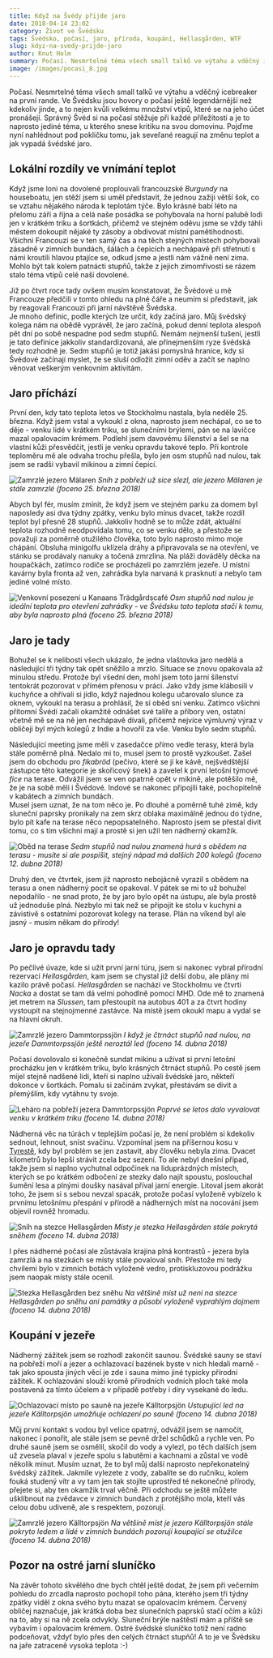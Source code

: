 ```yaml
---
title: Když na Švédy přijde jaro
date: 2018-04-14 23:02
category: Život ve Švédsku
tags: Švédsko, počasí, jaro, příroda, koupání, Hellasgården, WTF
slug: kdyz-na-svedy-prijde-jaro
author: Knut Holm
summary: Počasí. Nesmrtelné téma všech small talků ve výtahu a vděčný icebreaker na první rande. Ve Švédsku jsou hovory o počasí ještě legendárnější než kdekoliv jinde, a to nejen kvůli velkému množství vtipů, které se na jeho účet pronášejí. Správný Švéd si na počasí stěžuje při každé příležitosti a je to naprosto jediné téma, u kterého snese kritiku na svou domovinu. Pojďme nyní nahlédnout pod pokličku tomu, jak seveřané reagují na změnu teplot a jak vypadá švédské jaro.
image: /images/pocasi_8.jpg
---
```


Počasí. Nesmrtelné téma všech small talků ve výtahu a vděčný icebreaker na první rande. Ve Švédsku jsou hovory o počasí ještě legendárnější než kdekoliv jinde, a to nejen kvůli velkému množství vtipů, které se na jeho účet pronášejí. Správný Švéd si na počasí stěžuje při každé příležitosti a je to naprosto jediné téma, u kterého snese kritiku na svou domovinu. Pojďme nyní nahlédnout pod pokličku tomu, jak seveřané reagují na změnu teplot a jak vypadá švédské jaro.

## Lokální rozdíly ve vnímání teplot

Když jsme loni na dovolené proplouvali francouzské _Burgundy_ na houseboatu, jen stěží jsem si uměl představit, že jednou zažiji větší šok, co se vztahu nějakého národa k teplotám týče. Bylo krásné babí léto na přelomu září a října a celá naše posádka se pohybovala na horní palubě lodi jen v krátkém triku a šortkách, přičemž ve stejném oděvu jsme se vždy táhli městem dokoupit nějaké ty zásoby a obdivovat místní pamětihodnosti. Všichni Francouzi se v ten samý čas a na těch stejných místech pohybovali zásadně v zimních bundách, šálách a čepicích a nechápavě při střetnutí s námi kroutili hlavou ptajíce se, odkud jsme a jestli nám vážně není zima. Mohlo být tak kolem patnácti stupňů, takže z jejich zimomřivosti se rázem stalo téma vtipů celé naší dovolené.

Již po čtvrt roce tady ovšem musím konstatovat, že Švédové u mě Francouze předčili v tomto ohledu na plné čáře a neumím si představit, jak by reagovali Francouzi při jarní návštěvě Švédska.  
Je mnoho definic, podle kterých lze určit, kdy začíná jaro. Můj švédský kolega nám na obědě vyprávěl, že jaro začíná, pokud denní teplota alespoň pět dní po sobě nespadne pod sedm stupňů. Nemám nejmenší tušení, jestli je tato definice jakkoliv standardizovaná, ale přinejmenším ryze švédská tedy rozhodně je. Sedm stupňů je totiž jakási pomyslná hranice, kdy si Švédové začínají myslet, že se sluší odložit zimní oděv a začít se naplno věnovat veškerým venkovním aktivitám.

## Jaro příchází

První den, kdy tato teplota letos ve Stockholmu nastala, byla neděle 25. března. Když jsem vstal a vykoukl z okna, naprosto jsem nechápal, co se to děje - venku lidé v krátkém triku, se slunečními brýlemi, pán se na lavičce mazal opalovacím krémem. Podlehl jsem davovému šílenství a šel se na vlastní kůži přesvědčit, jestli je venku opravdu takové teplo. Při kontrole teploměru mě ale odvaha trochu přešla, bylo jen osm stupňů nad nulou, tak jsem  se radši vybavil mikinou a zimní čepicí.  

![Zamrzlé jezero Mälaren](/images/pocasi_8.jpg)
*Sníh z pobřeží už sice slezl, ale jezero Mälaren je stále zamrzlé (foceno 25. března 2018)*

Abych byl fér, musím zmínit, že když jsem ve stejném parku za domem byl naposledy asi dva týdny zpátky, venku bylo mínus dvacet, takže rozdíl teplot byl přesně 28 stupňů. Jakkoliv hodně se to může zdát, aktuální teplota rozhodně neodpovídala tomu, co se venku dělo, a přestože se považuji za poměrně otužilého člověka, toto bylo naprosto mimo moje chápání. Obsluha minigolfu uklízela dráhy a připravovala se na otevření, ve stánku se prodávaly nanuky a točená zmrzlina. Na pláži dováděly děcka na houpačkách, zatímco rodiče se procházeli po zamrzlém jezeře. U místní kavárny byla fronta až ven, zahrádka byla narvaná k prasknutí a nebylo tam jediné volné místo. 

![Venkovní posezení u Kanaans Trädgårdscafé](/images/pocasi_9.jpg)
*Osm stupňů nad nulou je ideální teplota pro otevření zahrádky - ve Švédsku tato teplota stačí k tomu, aby byla naprosto plná (foceno 25. března 2018)*

## Jaro je tady

Bohužel se k nelibosti všech ukázalo, že jedna vlaštovka jaro nedělá a následující tři týdny tak opět sněžilo a mrzlo. Situace se znovu opakovala až minulou středu. Protože byl všední den, mohl jsem toto jarní šílenství tentokrát pozorovat v přímém přenosu v práci. Jako vždy jsme klábosili v kuchyňce a ohřívali si jídlo, když najednou kolegu učarovalo slunce za oknem, vykoukl na terasu a prohlásil, že si oběd sní venku. Zatímco všichni přítomní Švédi začali okamžitě odnášet své talíře a příbory ven, ostatní včetně mě se na ně jen nechápavě dívali, přičemž nejvíce výmluvný výraz v obličeji byl mých kolegů z Indie a hovořil za vše. Venku bylo sedm stupňů. 

Následující meeting jsme měli v zasedačce přímo vedle terasy, která byla stále poměrně plná. Nedalo mi to, musel jsem to prostě vyzkoušet. Zašel jsem do obchodu pro _fikabröd_ (pečivo, které se jí ke kávě, nejšvédštější zástupce této kategorie je skořicový šnek) a zavelel k první letošní týmové _fice_ na terase. Odvážil jsem se ven opatrně opět v mikině, ale potěšilo mě, že je na sobě měli i Švédové. Indové se nakonec připojili také, pochopitelně v kabátech a zimních bundách.  
Musel jsem uznat, že na tom něco je. Po dlouhé a poměrně tuhé zimě, kdy sluneční paprsky pronikaly na zem skrz oblaka maximálně jednou do týdne, bylo pít kafe na terase něco nepopsatelného. Naprosto jsem se přestal divit tomu, co s tím všichni mají a prostě si jen užil ten nádherný okamžik. 

![Oběd na terase](/images/pocasi_7.jpg)
*Sedm stupňů nad nulou znamená hurá s obědem na terasu - musíte si ale pospíšit, stejný nápad má dalších 200 kolegů (foceno 12. dubna 2018)*

Druhý den, ve čtvrtek, jsem již naprosto nebojácně vyrazil s obědem na terasu a onen nádherný pocit se opakoval. V pátek se mi to už bohužel nepodařilo - ne snad proto, že by jaro bylo opět na ústupu, ale byla prostě už jednoduše plná. Nezbylo mi tak než se připojit ke stolu v kuchyni a závistivě s ostatními pozorovat kolegy na terase. Plán na víkend byl ale jasný - musím někam do přírody!

## Jaro je opravdu tady

Po pečlivé úvaze, kde si užít první jarní túru, jsem si nakonec vybral přírodní rezervaci _Hellasgården_, kam jsem se chystal již delší dobu, ale plány mi kazilo právě počasí. _Hellasgården_ se nachází ve Stockholmu ve čtvrti _Nacka_ a dostat se tam dá velmi pohodlně pomocí MHD. Ode mě to znamená jet metrem na _Slussen_, tam přestoupit na autobus 401 a za čtvrt hodiny vystoupit na stejnojmenné zastávce. Na místě jsem okoukl mapu a vydal se na hlavní okruh.

![Zamrzlé jezero Dammtorpssjön](/images/pocasi_6.jpg)
*I když je čtrnáct stupňů nad nulou, na jezeře Dammtorpssjön ještě neroztál led (foceno 14. dubna 2018)*

Počasí dovolovalo si konečně sundat mikinu a užívat si první letošní procházku jen v krátkém triku, bylo krásných čtrnáct stupňů. Po cestě jsem míjel stejně nadšené lidi, kteří si naplno užívali švédské jaro, někteří dokonce v šortkách. Pomalu si začínám zvykat, přestávám se divit a přemýšlím, kdy vytáhnu ty svoje. 

![Leháro na pobřeží jezera Dammtorpssjön](/images/pocasi_5.jpg)
*Poprvé se letos dalo vyvalovat venku v krátkém triku (foceno 14. dubna 2018)*

Nádherná věc na túrách v teplejším počasí je, že není problém si kdekoliv sednout, lehnout, sníst svačinu. Vzpomínal jsem na příšernou kosu v [Tyrestě](poprve-ve-svedskem-narodnim-parku.html#poprve-ve-svedskem-narodnim-parku), kdy byl problém se jen zastavit, aby člověku nebyla zima. Dvacet kilometrů bylo lepší strávit zcela bez sezení. To ale nebyl dnešní případ, takže jsem si naplno vychutnal odpočinek na liduprázdných místech, kterých se po krátkém odbočení ze stezky dalo najít spoustu, poslouchal šumění lesa a plnými doušky nasával příval jarní energie. Litoval jsem akorát toho, že jsem si s sebou nevzal spacák, protože počasí vyloženě vybízelo k prvnímu letošnímu přespání v přírodě a nádherných míst na nocování jsem objevil rovněž hromadu. 

![Sníh na stezce Hellasgården](/images/pocasi_4.jpg)
*Místy je stezka Hellasgården stále pokrytá sněhem (foceno 14. dubna 2018)*

I přes nádherné počasí ale zůstávala krajina plná kontrastů - jezera byla zamrzlá a na stezkách se místy stále povaloval sníh. Přestože mi tedy chvílemi bylo v zimních botách vyloženě vedro, protiskluzovou podrážku jsem naopak místy stále ocenil.

![Stezka Hellasgården bez sněhu](/images/pocasi_3.jpg)
*Na většině míst už není na stezce Hellasgården po sněhu ani památky a působí vyloženě vyprahlým dojmem (foceno 14. dubna 2018)*

## Koupání v jezeře

Nádherný zážitek jsem se rozhodl zakončit saunou. Švédské sauny se staví na pobřeží moří a jezer a ochlazovací bazének byste v nich hledali marně - tak jako spousta jiných věcí je zde i sauna mimo jiné typicky přírodní zážitek. K ochlazování slouží kromě přírodních vodních ploch také mola postavená za tímto účelem a v případě potřeby i díry vysekané do ledu. 

![Ochlazovací místo po sauně na jezeře Källtorpsjön](/images/pocasi_2.jpg)
*Ustupující led na jezeře Källtorpsjön umožňuje ochlazení po sauně (foceno 14. dubna 2018)*

Můj první kontakt s vodou byl velice opatrný, odvážil jsem se namočit, nakonec i ponořit, ale stále jsem se pevně držel schůdků a rychle ven. Po druhé sauně jsem se osmělil, skočil do vody a vylezl, po těch dalších jsem už zvesela plaval v jezeře spolu s labutěmi a kachnami a zůstal ve vodě několik minut. Musím uznat, že to byl můj další naprosto nepřekonatelný švédský zážitek. Jakmile vylezete z vody, zabalíte se do ručníku, kolem fouká studený vítr a vy tam jen tak stojíte uprostřed té nekonečné přírody, přejete si, aby ten okamžik trval věčně. Při odchodu se ještě můžete ušklíbnout na zvědavce v zimních bundách z protějšího mola, kteří vás celou dobu udiveně, ale s respektem, pozorují.

![Zamrzlé jezero Källtorpsjön](/images/pocasi_1.jpg)
*Na většině míst je jezero Källtorpsjön stále pokryto ledem a lidé v zimních bundách pozorují koupající se otužilce (foceno 14. dubna 2018)*

## Pozor na ostré jarní sluníčko

Na závěr tohoto skvělého dne bych chtěl ještě dodat, že jsem při večerním pohledu do zrcadla naprosto pochopil toho pána, kterého jsem tři týdny zpátky viděl z okna svého bytu mazat se opalovacím krémem. Červený obličej naznačuje, jak krátká doba bez slunečních paprsků stačí očím a kůži na to, aby si na ně zcela odvykly. Sluneční brýle naštěstí mám a příště se vybavím i opalovacím krémem. Ostré švédské sluníčko totiž není radno podceňovat, vždyť bylo přes den celých čtrnáct stupňů! A to je ve Švédsku na jaře zatraceně vysoká teplota :-)
